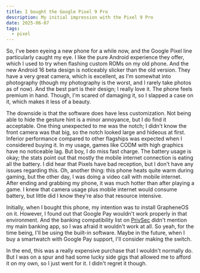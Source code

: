```yaml
---
title: I bought the Google Pixel 9 Pro
description: My initial impression with the Pixel 9 Pro
date: 2025-06-07
tags:
  - pixel
---
```


So, I've been eyeing a new phone for a while now, and the Google Pixel line particularly caught my eye.
I like the pure Android experience they offer, which I used to try when flashing custom ROMs on my old phone. And the new Android 16 beta design is noticeably slicker than the old version. They have a very great camera, which is excellent, as I'm somewhat into photography (though my photography is the worst, and I rarely take photos as of now). And the best part is their design; I really love it. The phone feels premium in hand. Though, I'm scared of damaging it, so I slapped a case on it, which makes it less of a beauty.

The downside is that the software does have less customization. Not being able to hide the gesture hint is a minor annoyance, but I do find it acceptable.
One thing unexpected to me was the notch; I didn't know the front camera was that big, so the notch looked large and hideous at first. Inferior performance compared to other flagships was expected when I considered buying it. In my usage, games like CODM with high graphics have no noticeable lag. But boy, I do miss fast charge. The battery usage is okay; the stats point out that mostly the mobile internet connection is eating all the battery. I did hear that Pixels have bad reception, but I don't have any issues regarding this. Oh, another thing: this phone heats quite warm during gaming, but the other day, I was doing a video call with mobile internet. After ending and grabbing my phone, it was much hotter than after playing a game. I knew that camera usage plus mobile internet would consume battery, but little did I know they're also that resource intensive.

Initially, when I bought this phone, my intention was to install GrapheneOS on it. However, I found out that Google Pay wouldn't work properly in that environment. And the banking compatibility list on [PrivSec](https://privsec.dev/posts/android/banking-applications-compatibility-with-grapheneos/#vietnam) didn't mention my main banking app, so I was afraid it wouldn't work at all. So yeah, for the time being, I'll be using the built-in software. Maybe in the future, when I buy a smartwatch with Google Pay support, I'll consider making the switch.

In the end, this was a really expensive purchase that I wouldn't normally do. But I was on a spur and had some lucky side gigs that allowed me to afford it on my own, so I just went for it. I didn't regret it though.
